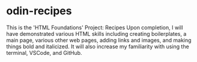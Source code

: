 # odin-recipes
This is the 'HTML Foundations' Project: Recipes
Upon completion, I will have demonstrated various HTML skills including creating boilerplates, a main page, various other web pages, adding links and images, and making things bold and italicized. It will also increase my familiarity with using the terminal, VSCode, and GitHub.